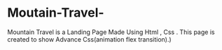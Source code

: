 # Moutain-Travel-
Mountain Travel is a Landing Page Made Using Html , Css . This page is created to show Advance Css(animation flex transition).)
